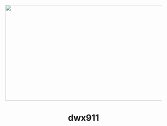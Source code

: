 <p allign="Center">
  <img src="https://i.pinimg.com/originals/cd/65/01/cd6501ab083aeccae56d7e4c2c16fd6f.gif" width=868px height=308>
</p>
<h1 align="center" class="heading-element" dir="auto">
  dwx911
</h1>
